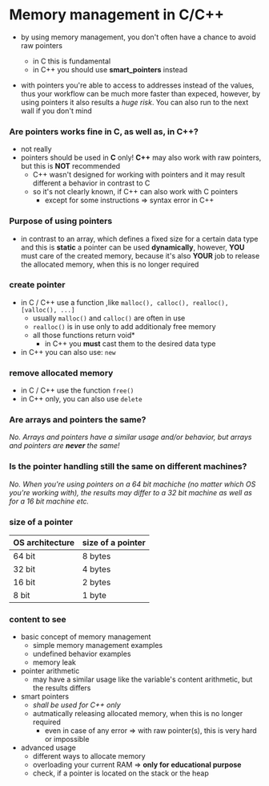 #	Memory management in C/C++

-   by using memory management, you don't often have a chance to avoid raw pointers
    -   in C this is fundamental
    -   in C++ you should use **smart_pointers** instead

-   with pointers you're able to access to addresses instead of the values, thus your workflow can be much more faster than expeced, however, by using pointers it also results a *huge risk*. You can also run to the next wall if you don't mind

###	Are pointers works fine in C, as well as, in C++?
-   not really
-	pointers should be used in **C** only! **C++** may also work with raw pointers, but this is **NOT** recommended
    -   C++ wasn't designed for working with pointers and it may result different a behavior in contrast to C
    -   so it's not clearly known, if C++ can also work with C pointers 
        -   except for some instructions => syntax error in C++

### Purpose of using pointers
-   in contrast to an array, which defines a fixed size for a certain data type and this is **static** a pointer can be used **dynamically**, however, **YOU** must care of the created memory, because it's also **YOUR** job to release the allocated memory, when this is no longer required

### create pointer
-   in C / C++ use a function ,like ```malloc(), calloc(), realloc(), [valloc(), ...]```
    -   usually ```malloc()``` and ```calloc()``` are often in use
    -   ```realloc()``` is in use only to add additionaly free memory
    -   all those functions return void*
        -   in C++ you **must** cast them to the desired data type
-   in C++ you can also use: ```new```

### remove allocated memory
-   in C / C++ use the function ```free()```
-   in C++ only, you can also use ```delete```

###	Are arrays and pointers the same?
*No. Arrays and pointers have a similar usage and/or behavior, but arrays and pointers are **never** the same!*

###	Is the pointer handling still the same on different machines?
*No. When you're using pointers on a 64 bit machiche (no matter which OS you're working with), the results may differ to a 32 bit machine as well as for a 16 bit machine etc.*

### size of a pointer
|  OS architecture  |  size of a pointer  |
|-------------------|---------------------|
|  64 bit           |  8 bytes            |
|  32 bit           |  4 bytes            |
|  16 bit           |  2 bytes            |
|  8 bit            |  1 byte             |

###	content to see
-	basic concept of memory management
    -   simple memory management examples
    -	undefined behavior examples
    -   memory leak
-   pointer arithmetic
    -   may have a similar usage like the variable's content arithmetic, but the results differs
-   smart pointers
    -   *shall be used for C++ only*
    -   autmatically releasing allocated memory, when this is no longer required
        -   even in case of any error => with raw pointer(s), this is very hard or impossible
-   advanced usage
    -   different ways to allocate memory
    -   overloading your current RAM => **only for educational purpose**
    -   check, if a pointer is located on the stack or the heap